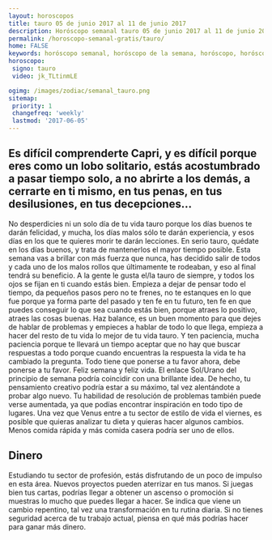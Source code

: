 ```yaml
---
layout: horoscopos
title: tauro 05 de junio 2017 al 11 de junio 2017 
description: Horóscopo semanal tauro 05 de junio 2017 al 11 de junio 2017. Es difícil comprenderte Capri, y es difícil porque eres como un lobo solitario, estás acostumbrado a pasar tiempo solo, a no abrirte a los demás, a cerrarte en ti mismo, en tus penas, en tus desilusiones, en tus decepciones…
permalink: /horoscopo-semanal-gratis/tauro/
home: FALSE
keywords: horóscopo semanal, horóscopo de la semana, horóscopo, horóscopo gratis,horóscopos, horóscopo esperanza gracia, horoscopos tauro la semana, horóscopos gratis, Tarot, Astrologia, Zodíaco, tauro, horoscopo gratis, semanal
horoscopo:
 signo: tauro
 video: jk_TLtinmLE

ogimg: /images/zodiac/semanal_tauro.png
sitemap:
 priority: 1
 changefreq: 'weekly'
 lastmod: '2017-06-05'
---
```




## Es difícil comprenderte Capri, y es difícil porque eres como un lobo solitario, estás acostumbrado a pasar tiempo solo, a no abrirte a los demás, a cerrarte en ti mismo, en tus penas, en tus desilusiones, en tus decepciones…

No desperdicies ni un solo día de tu vida tauro porque los días buenos te darán felicidad, y mucha, los días malos sólo te darán experiencia, y esos días en los que te quieres morir te darán lecciones. En serio tauro, quédate en los días buenos, y trata de mantenerlos el mayor tiempo posible. Esta semana vas a brillar con más fuerza que nunca, has decidido salir de todos y cada uno de los malos rollos que últimamente te rodeaban, y eso al final tendrá su beneficio. A la gente le gusta el/la tauro de siempre, y todos los ojos se fijan en ti cuando estás bien. Empieza a dejar de pensar todo el tiempo, da pequeños pasos pero no te frenes, no te estanques en lo que fue porque ya forma parte del pasado y ten fe en tu futuro, ten fe en que puedes conseguir lo que sea cuando estás bien, porque atraes lo positivo, atraes las cosas buenas. Haz balance, es un buen momento para que dejes de hablar de problemas y empieces a hablar de todo lo que llega, empieza a hacer del resto de tu vida lo mejor de tu vida tauro. Y ten paciencia, mucha paciencia porque te llevará un tiempo aceptar que no hay que buscar respuestas a todo porque cuando encuentras la respuesta la vida te ha cambiado la pregunta. Todo tiene que ponerse a tu favor ahora, debe ponerse a tu favor. Feliz semana y feliz vida.
El enlace Sol/Urano del principio de semana podría coincidir con una brillante idea. De hecho, tu pensamiento creativo podría estar a su máximo, tal vez alentándote a probar algo nuevo. Tu habilidad de resolución de problemas también puede verse aumentada, ya que podías encontrar inspiración en todo tipo de lugares. Una vez que Venus entre a tu sector de estilo de vida el viernes, es posible que quieras analizar tu dieta y quieras hacer algunos cambios. Menos comida rápida y más comida casera podría ser uno de ellos.

## Dinero

Estudiando tu sector de profesión, estás disfrutando de un poco de impulso en esta área. Nuevos proyectos pueden aterrizar en tus manos. Si juegas bien tus cartas, podrías llegar a obtener un ascenso o promoción si muestras lo mucho que puedes llegar a hacer. Se indica que viene un cambio repentino, tal vez una transformación en tu rutina diaria. Si no tienes seguridad acerca de tu trabajo actual, piensa en qué más podrías hacer para ganar más dinero.